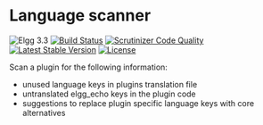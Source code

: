 Language scanner
================

![Elgg 3.3](https://img.shields.io/badge/Elgg-3.3-green.svg)
[![Build Status](https://scrutinizer-ci.com/g/ColdTrick/language_scanner/badges/build.png?b=master)](https://scrutinizer-ci.com/g/ColdTrick/language_scanner/build-status/master)
[![Scrutinizer Code Quality](https://scrutinizer-ci.com/g/ColdTrick/language_scanner/badges/quality-score.png?b=master)](https://scrutinizer-ci.com/g/ColdTrick/language_scanner/?branch=master)
[![Latest Stable Version](https://poser.pugx.org/coldtrick/language_scanner/v/stable.svg)](https://packagist.org/packages/coldtrick/language_scanner)
[![License](https://poser.pugx.org/coldtrick/language_scanner/license.svg)](https://packagist.org/packages/coldtrick/language_scanner)

Scan a plugin for the following information:

- unused language keys in plugins translation file
- untranslated elgg_echo keys in the plugin code
- suggestions to replace plugin specific language keys with core alternatives
